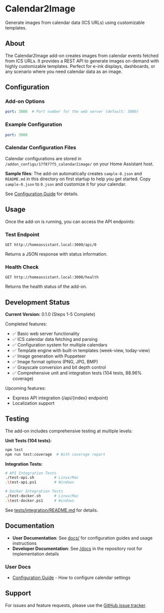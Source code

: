 # Calendar2Image

Generate images from calendar data (ICS URLs) using customizable templates.

## About

The Calendar2Image add-on creates images from calendar events fetched from ICS URLs. It provides a REST API to generate images on-demand with highly customizable templates. Perfect for e-ink displays, dashboards, or any scenario where you need calendar data as an image.

## Configuration

### Add-on Options

```yaml
port: 3000  # Port number for the web server (default: 3000)
```

### Example Configuration

```yaml
port: 3000
```

### Calendar Configuration Files

Calendar configurations are stored in `/addon_configs/17f877f5_calendar2image/` on your Home Assistant host.

**Sample files**: The add-on automatically creates `sample-0.json` and `README.md` in this directory on first startup to help you get started. Copy `sample-0.json` to `0.json` and customize it for your calendar.

See [Configuration Guide](./docs/CONFIGURATION.md) for details.

## Usage

Once the add-on is running, you can access the API endpoints:

### Test Endpoint
```
GET http://homeassistant.local:3000/api/0
```

Returns a JSON response with status information.

### Health Check
```
GET http://homeassistant.local:3000/health
```

Returns the health status of the add-on.

## Development Status

**Current Version:** 0.1.0 (Steps 1-5 Complete)

Completed features:
- ✅ Basic web server functionality
- ✅ ICS calendar data fetching and parsing
- ✅ Configuration system for multiple calendars
- ✅ Template engine with built-in templates (week-view, today-view)
- ✅ Image generation with Puppeteer
- ✅ Image format options (PNG, JPG, BMP)
- ✅ Grayscale conversion and bit depth control
- ✅ Comprehensive unit and integration tests (104 tests, 88.96% coverage)

Upcoming features:
- Express API integration (/api/{index} endpoint)
- Localization support

## Testing

The add-on includes comprehensive testing at multiple levels:

**Unit Tests (104 tests):**
```bash
npm test
npm run test:coverage  # With coverage report
```

**Integration Tests:**
```bash
# API Integration Tests
./test-api.sh         # Linux/Mac
.\test-api.ps1        # Windows

# Docker Integration Tests  
./test-docker.sh      # Linux/Mac
.\test-docker.ps1     # Windows
```

See [tests/integration/README.md](./tests/integration/README.md) for details.

## Documentation

- **User Documentation**: See [docs/](./docs) for configuration guides and usage instructions
- **Developer Documentation**: See [/docs](/docs) in the repository root for implementation details

### User Docs

- [Configuration Guide](./docs/CONFIGURATION.md) - How to configure calendar settings

## Support

For issues and feature requests, please use the [GitHub issue tracker](https://github.com/jantielens/ha-calendar2image/issues).
